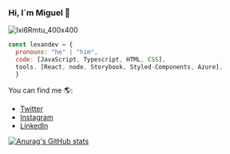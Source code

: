 ### Hi, I´m Miguel 👋

![lxi6Rmtu_400x400](https://user-images.githubusercontent.com/105961651/205931211-4e898903-e6e1-4d9a-a228-328c4c9eb50d.jpg)

```js
const lexandev = {
  pronouns: "he" | "him",
  code: [JavaScript, Typescript, HTML, CSS],
  tools. [React, node, Storybook, Styled-Components, Azure],
  }
```

You can find me 🌎:
- [Twitter](https://twitter.com/Lexand_dev)
- [Instagram](https://www.instagram.com/lexand_dev/)
- [LinkedIn](https://www.linkedin.com/in/alexander-flores-lexandev-rayme-727545165/)

[![Anurag's GitHub stats](https://github-readme-stats.vercel.app/api?username=Lexand-dev)](https://github.com/anuraghazra/github-readme-stats)




<!--
**Lexand-dev/Lexand-dev** is a ✨ _special_ ✨ repository because its `README.md` (this file) appears on your GitHub profile.

Here are some ideas to get you started:

- 🔭 I’m currently working on ...
- 🌱 I’m currently learning ...
- 👯 I’m looking to collaborate on ...
- 🤔 I’m looking for help with ...
- 💬 Ask me about ...
- 📫 How to reach me: ...
- 😄 Pronouns: ...
- ⚡ Fun fact: ...
-->
